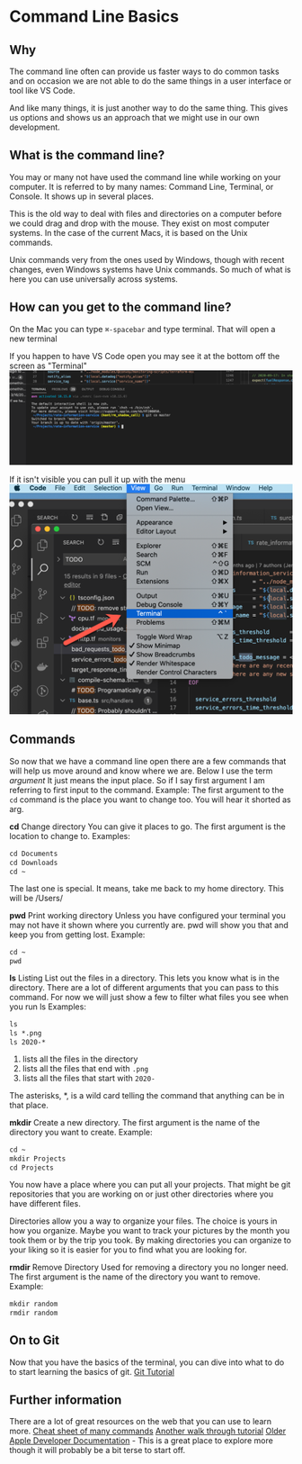 # Command Line Basics
## Why
The command line often can provide us faster ways to do common tasks and on occasion we are not able to do the same things in a user interface or tool like VS Code.

And like many things, it is just another way to do the same thing.  This gives us options and shows us an approach that we might use in our own development.

## What is the command line?
You may or many not have used the command line while working on your computer.  It is referred to by many names:  Command Line, Terminal, or Console.  It shows up in several places.

This is the old way to deal with files and directories on a computer before we could drag and drop with the mouse.  They exist on most computer systems.  In the case of the current Macs, it is based on the Unix commands.

Unix commands very from the ones used by Windows, though with recent changes, even Windows systems have Unix commands.  So much of what is here you can use universally across systems.

## How can you get to the command line?
On the Mac you can type `⌘-spacebar` and type terminal.  That will open a new terminal

If you happen to have VS Code open you may see it at the bottom off the screen as "Terminal"
![VS Code Image](VSCodeTerminal.png)

If it isn't visible you can pull it up with the menu
![View Menu](TerminalViewMenu.png)

## Commands
So now that we have a command line open there are a few commands that will help us move around and know where we are.  Below I use the term _argument_  It just means the input place.  So if I say first argument I am referring to first input to the command.  Example:  The first argument to the `cd` command is the place you want to change too.  You will hear it shorted as arg.

**cd** Change directory You can give it places to go.  The first argument is the location to change to.  Examples:
```
cd Documents
cd Downloads
cd ~
```
The last one is special.  It means, take me back to my home directory.  This
will be /Users/<username>

**pwd** Print working directory   Unless you have configured your terminal you may not have it shown where you currently are.  pwd will show you that and keep you from getting lost.  Example:
```
cd ~
pwd
```

**ls** Listing  List out the files in a directory.  This lets you know what is in the directory.  There are a lot of different arguments that you can pass to this command.  For now we will just show a few to filter what files you see when you run ls Examples:
```
ls
ls *.png
ls 2020-*
```
1. lists all the files in the directory
1. lists all the files that end with `.png`
1. lists all the files that start with `2020-`

The asterisks, *, is a wild card telling the command that anything can be in that place.

**mkdir** Create a new directory.  The first argument is the name of the
directory you want to create.  Example:
```
cd ~
mkdir Projects
cd Projects
```
You now have a place where you can put all your projects.  That might be
git repositories that you are working on or just other directories where you have different files.

Directories allow you a way to organize your files.  The choice is yours in how you organize.  Maybe you want to track your pictures by the month you took them or by the trip you took.  By making directories you can organize to your liking so it is easier for you to find what you are looking for.

**rmdir** Remove Directory  Used for removing a directory you no longer need.  The first argument is the name of the directory you want to remove.  Example:
```
mkdir random
rmdir random
```

## On to Git
Now that you have the basics of the terminal, you can dive into what to do to start learning the basics of git.  [Git Tutorial](/git-tutorial/README.md)

## Further information
There are a lot of great resources on the web that you can use to learn
more.
[Cheat sheet of many commands](https://gist.github.com/poopsplat/7195274)
[Another walk through tutorial](https://computers.tutsplus.com/tutorials/navigating-the-terminal-a-gentle-introduction--mac-3855)
[Older Apple Developer Documentation](https://developer.apple.com/library/archive/documentation/OpenSource/Conceptual/ShellScripting/CommandLInePrimer/CommandLine.html) - This is a great place to explore more though it will probably be a bit terse to start off.